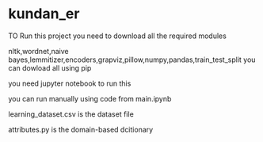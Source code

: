 # kundan_er

TO Run this project you need to download all the required modules

nltk,wordnet,naive bayes,lemmitizer,encoders,grapviz,pillow,numpy,pandas,train_test_split
you can dowload all using pip 

you need jupyter notebook to run this

you can run manually using code from main.ipynb

learning_dataset.csv is the dataset file 

attributes.py is the domain-based dcitionary
